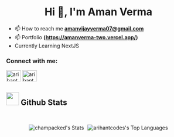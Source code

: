 <h1 align="center">Hi 👋, I'm Aman Verma</h1>






- 📫 How to reach me **amanvijayverma07@gmail.com**
-  📫 Portfolio  **(https://amanverma-two.vercel.app/)**
-  Currently Learning NextJS


<h3 align="left">Connect with me:</h3>
<p align="left">
<a href="https://twitter.com/champacked" target="blank"><img align="center" src="https://raw.githubusercontent.com/rahuldkjain/github-profile-readme-generator/master/src/images/icons/Social/twitter.svg" alt="arihantdotcom" height="30" width="40" /></a>
<a href="https://linkedin.com/in/" target="blank"><img align="center" src="https://raw.githubusercontent.com/rahuldkjain/github-profile-readme-generator/master/src/images/icons/Social/linked-in-alt.svg" alt="arihantdotcom" height="30" width="40" /></a>
</p>


## <img src="https://media.giphy.com/media/iY8CRBdQXODJSCERIr/giphy.gif" width="35"><b> Github Stats </b>
<br>

<div align="center" style="display: flex; justify-content: center; gap: 10px;">

  ![champacked's Stats](https://github-readme-stats.vercel.app/api?username=champacked&theme=algolia&show_icons=true&hide_border=true&count_private=true)

![arihantcodes's Top Languages](https://github-readme-stats.vercel.app/api/top-langs/?username=champacked&theme=algolia&show_icons=true&hide_border=true&layout=compact)


</div>
